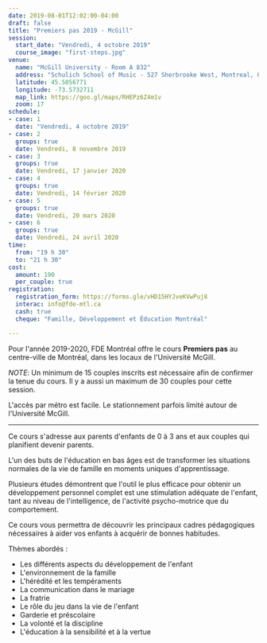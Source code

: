 ```yaml
---
date: 2019-08-01T12:02:00-04:00
draft: false
title: "Premiers pas 2019 - McGill"
session:
  start_date: "Vendredi, 4 octobre 2019"
  course_image: "first-steps.jpg"
venue:
  name: "McGill University - Room A 832"
  address: "Schulich School of Music - 527 Sherbrooke West, Montreal, Quebec, H3A 1E3"
  latitude: 45.5056771
  longitude: -73.5732711
  map_link: https://goo.gl/maps/RHEPz6Z4m1v
  zoom: 17
schedule:
- case: 1
  date: "Vendredi, 4 octobre 2019"
- case: 2
  groups: true
  date: Vendredi, 8 novembre 2019
- case: 3
  groups: true
  date: Vendredi, 17 janvier 2020
- case: 4
  groups: true
  date: Vendredi, 14 février 2020
- case: 5
  groups: true
  date: Vendredi, 20 mars 2020
- case: 6
  groups: true
  date: Vendredi, 24 avril 2020
time:
  from: "19 h 30"
  to: "21 h 30"
cost:
  amount: 190
  per_couple: true
registration:
  registration_form: https://forms.gle/vHD15HYJveKVwPuj8
  interac: info@fde-mtl.ca
  cash: true
  cheque: "Famille, Développement et Éducation Montréal"

---
```


Pour l'année 2019-2020, FDE Montréal offre le cours **Premiers pas** au centre-ville de Montréal, dans les locaux de l'Université McGill.

*NOTE*: Un minimum de 15 couples inscrits est nécessaire afin de confirmer la
 tenue du cours. Il y a aussi un maximum de 30 couples pour cette session.

L'accès par métro est facile. Le stationnement parfois limité autour de l'Université McGill.

---

Ce cours s'adresse aux parents d'enfants de 0 à 3 ans et aux couples qui
planifient devenir parents.

L'un des buts de l'éducation en bas âges est de transformer les situations normales
de la vie de famille en moments uniques d'apprentissage.

Plusieurs études démontrent que l'outil le plus efficace pour obtenir un
développement personnel complet est une stimulation adéquate de l'enfant, tant
au niveau de l'intelligence, de l'activité psycho-motrice que du comportement.

Ce cours vous permettra de découvrir les principaux cadres pédagogiques
nécessaires à aider vos enfants à acquérir de bonnes habitudes.

Thèmes abordés :

* Les différents aspects du développement de l'enfant
* L'environnement de la famille
* L'hérédité et les tempéraments
* La communication dans le mariage
* La fratrie
* Le rôle du jeu dans la vie de l'enfant
* Garderie et préscolaire
* La volonté et la discipline
* L'éducation à la sensibilité et à la vertue

<!--more-->
